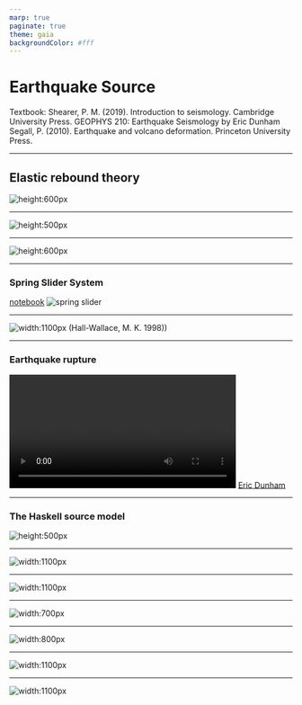 ```yaml
---
marp: true
paginate: true
theme: gaia
backgroundColor: #fff
---
```


# Earthquake Source

Textbook: 
Shearer, P. M. (2019). Introduction to seismology. Cambridge University Press.
GEOPHYS 210: Earthquake Seismology by Eric Dunham
Segall, P. (2010). Earthquake and volcano deformation. Princeton University Press.

---

## Elastic rebound theory

![height:600px](./assets/ElasticRebound.jpeg)

---

![height:500px](./assets/Screenshot%202023-08-24%20at%2010.46.37.png)

---

![height:600px](./assets/Screenshot%202023-08-24%20at%2010.48.17.png)

---


### Spring Slider System

[notebook](codes/spring_slider/)
![spring slider](./assets/Screenshot%202023-08-23%20at%2022.53.46.png)

---

![width:1100px](./assets/Screenshot%202023-08-24%20at%2016.07.47.png)
(Hall-Wallace, M. K. 1998))

---

### Earthquake rupture

<video src="assets/rough_vy.mp4" controls width="80%"></video>
[Eric Dunham](https://pangea.stanford.edu/~edunham/publications.html)

---

### The Haskell source model

![height:500px](./assets/Screenshot%202023-08-24%20at%2010.49.47.png)

---

![width:1100px](./assets/Screenshot%202023-08-24%20at%2010.52.41.png)

---

![width:1100px](./assets/Screenshot%202023-08-24%20at%2010.56.22.png)

---

![width:700px](./assets/Screenshot%202023-08-24%20at%2016.22.14.png)

---

![width:800px](./assets/Screenshot%202023-08-24%20at%2016.20.06.png)

---

![width:1100px](./assets/Screenshot%202023-08-24%20at%2010.54.16.png)

---

![width:1100px](./assets/Screenshot%202023-08-24%20at%2010.55.13.png)

